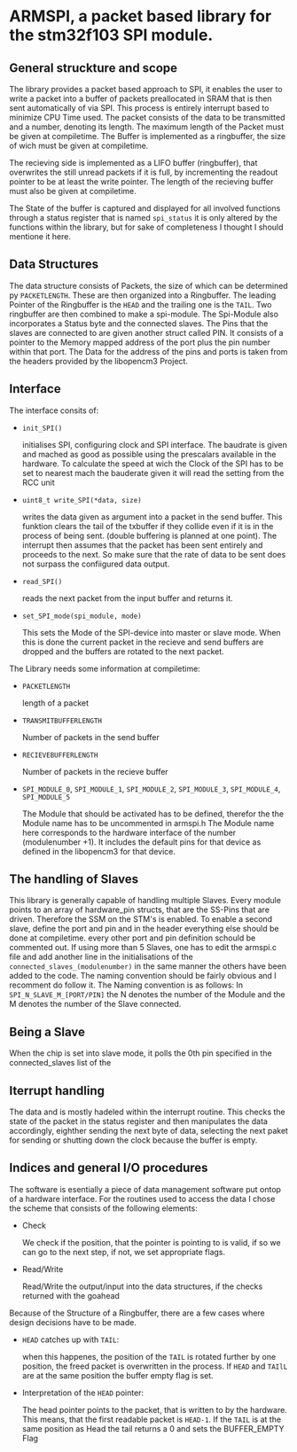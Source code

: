 # ARMSPI, a packet based library for the stm32f103 SPI module.
## General struckture and scope
The library provides a packet based approach to SPI, it enables the user to write a packet into a buffer of packets preallocated in SRAM that is then sent automatically of via SPI.
This process is entirely interrupt based to minimize CPU Time used.
The packet consists of the data to be transmitted and a number, denoting its length.
The maximum length of the Packet must be given at compiletime.
The Buffer is implemented as a ringbuffer, the size of wich must be given at compiletime.

The recieving side is implemented as a LIFO buffer (ringbuffer), that overwrites the still unread packets if it is full, by incrementing the readout pointer to be at least the write pointer.
The length of the recieving buffer must also be given at compiletime.

The State of the buffer is captured and displayed for all involved functions through a status register that is named `spi_status` it is only altered by the functions within the library, but for sake of completeness I thought I should mentione it here.

## Data Structures
The data structure consists of Packets, the size of which can be determined py `PACKETLENGTH`.
These are then organized into a Ringbuffer.
The leading Pointer of the Ringbuffer is the `HEAD` and the trailing one is the `TAIL`.
Two ringbuffer are then combined to make a spi-module.
The Spi-Module also incorporates a Status byte and the connected slaves.
The Pins that the slaves are connected to are given another struct called PIN. It consists of a pointer to the Memory mapped address of the port plus the pin number within that port.
The Data for the address of the pins and ports is taken from the headers provided by the libopencm3 Project.

## Interface
The interface consits of:
* `init_SPI()`

    initialises SPI, configuring clock and SPI interface. The baudrate is given and mached as good as possible using the prescalars available in the hardware.
    To calculate the speed at wich the Clock of the SPI has to be set to nearest mach the bauderate given it will read the setting from the RCC unit

* `uint8_t write_SPI(*data, size)`

    writes the data given as argument into a packet in the send buffer. This funktion clears the tail of the txbuffer if they collide even if it is in the process of being sent. (double buffering is planned at one point). The interrupt then assumes that the packet has been sent entirely and proceeds to the next. So make sure that the rate of data to be sent does not surpass the confiigured data output.

* `read_SPI()`

    reads the next packet from the input buffer and returns it.

* `set_SPI_mode(spi_module, mode)`

    This sets the Mode of the SPI-device into master or slave mode. When this is done the current packet in the recieve and send buffers are dropped and the buffers are rotated to the next packet.

The Library needs some information at compiletime:
* `PACKETLENGTH`

    length of a packet

* `TRANSMITBUFFERLENGTH`

    Number of packets in the send buffer

* `RECIEVEBUFFERLENGTH`

    Number of packets in the recieve buffer

* `SPI_MODULE_0`, `SPI_MODULE_1`, `SPI_MODULE_2`, `SPI_MODULE_3`, `SPI_MODULE_4`, `SPI_MODULE_5`

    The Module that should be activated has to be defined, therefor the the Module name has to be uncommented in armspi.h
    The Module name here corresponds to the hardware interface of the number (modulenumber +1).
    It includes the default pins for that device as defined in the libopencm3 for that device.

## The handling of Slaves
This library is generally capable of handling multiple Slaves. 
Every module points to an array of hardware_pin structs, that are the SS-Pins that are driven. 
Therefore the SSM on the STM's is enabled. To enable a second slave, define the port and pin and in the header everything else should be done at compiletime. every other port and pin definition schould be commented out. 
If using more than 5 Slaves, one has to edit the armspi.c file and add another line in the initialisations of the `connected_slaves_(modulenumber)` in the same manner the others have been added to the code.
The naming convention should be fairly obvious and I recomment do follow it.
The Naming convention is as follows:
In `SPI_N_SLAVE_M_[PORT/PIN]` the N denotes the number of the Module and the M denotes the number of the Slave connected.

## Being a Slave
When the chip is set into slave mode, it polls the 0th pin specified in the connected_slaves list of the 
## Iterrupt handling
The data and is mostly hadeled within the interrupt routine. This checks the state of the packet in the status register and then manipulates the data accordingly, eighther sending the next byte of data,
selecting the next paket for sending or shutting down the clock because the buffer is empty.

## Indices and general I/O procedures
The software is esentially a piece of data management software put ontop of a hardware interface. For the routines used to access the data I chose the scheme that consists of the following elements:
* Check

    We check if the position, that the pointer is pointing to is valid, if so we can go to the next step, if not, we set appropriate flags.

* Read/Write

    Read/Write the output/input into the data structures, if the checks returned with the goahead

Because of the Structure of a Ringbuffer, there are a few cases where design decisions have to be made.
* `HEAD` catches up with `TAIL`:

   when this happenes, the position of the `TAIL` is rotated further by one position, the freed packet is overwritten in the process.
   If `HEAD` and `TAIlL` are at the same position the buffer empty flag is set.

* Interpretation of the `HEAD` pointer:

   The head pointer points to the packet, that is written to by the hardware. This means, that the first readable packet is `HEAD-1`. If the `TAIL` is at the same position as Head the tail returns a 0 and sets the BUFFER_EMPTY Flag
